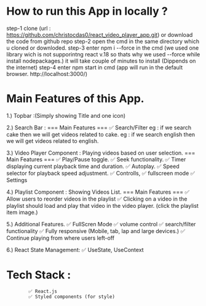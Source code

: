 # How to run this App in locally ? 
step-1 
    clone (url : https://github.com/christocdas0/react_video_player_app.git) or download the code from github repo
step-2 
    open the cmd in the same directory which u cloned or downloded.
step-3
    enter npm i --force in the cmd (we used one library wich is not supporintng react v.18 so thats why we used --force while install nodepackages.)
    it will take couple of minutes to install (Dippends on the internet)
step-4
    enter npm start in cmd (app will run in the default browser. http://localhost:3000/)



# Main Features of this App.
1.) Topbar :(Simply showing Title and one icon)

2.) Search Bar :
        === Main Features ===
            ✅ Search/Filter 
                eg : if we search cake then we will get videos related to cake.
                eg : if we search english then we will get videos related to english.

3.) Video Player Component : Playing videos based on user selection.
        === Main Features ===
            ✅ Play/Pause toggle.
            ✅ Seek functionality.
            ✅ Timer displaying current playback time and duration.
            ✅ Autoplay.
            ✅ Speed selector for playback speed adjustment.
            ✅ Controlls,
            ✅ fullscreen mode
            ✅ Settings 

4.) Playlist Component : Showing Videos List.
        === Main Features ===
            ✅ Allow users to reorder videos in the playlist
            ✅ Clicking on a video in the playlist should load and play that video in the video player. (click the playlist item image.)

5.) Additional Features.
            ✅ FullScren Mode
            ✅ volume control
            ✅ search/filter functionality
            ✅ Fully responsive (Mobile, tab, lap and large devices.)
            ✅ Continue playing from where users left-off


6.) React State Management:
            ✅ UseState, UseContext
            

# Tech Stack :
            ✅ React.js
            ✅ Styled components (for style)






    